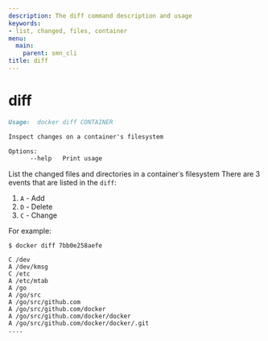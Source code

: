 ```yaml
---
description: The diff command description and usage
keywords:
- list, changed, files, container
menu:
  main:
    parent: smn_cli
title: diff
---
```


# diff

```markdown
Usage:  docker diff CONTAINER

Inspect changes on a container's filesystem

Options:
      --help   Print usage
```

List the changed files and directories in a container᾿s filesystem
 There are 3 events that are listed in the `diff`:

1. `A` - Add
2. `D` - Delete
3. `C` - Change

For example:

    $ docker diff 7bb0e258aefe

    C /dev
    A /dev/kmsg
    C /etc
    A /etc/mtab
    A /go
    A /go/src
    A /go/src/github.com
    A /go/src/github.com/docker
    A /go/src/github.com/docker/docker
    A /go/src/github.com/docker/docker/.git
    ....
